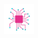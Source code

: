 <br>
<br>
<br>
<br>
<br>
<br>
<br>
<br>
<br>
<p align = "center">
<img src="ml.gif" alt="Machine Learning" width="100">
</p>
